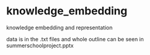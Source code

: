 # knowledge_embedding
knowledge embedding and representation

data is in the .txt files and whole outline can be seen in summerschoolproject.pptx
